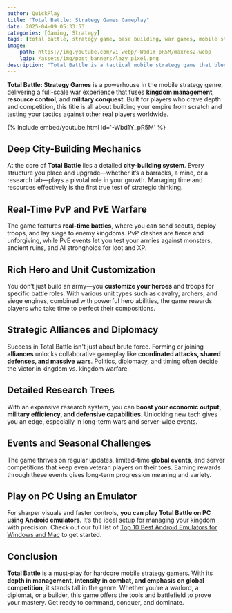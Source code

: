 ```yaml
---
author: QuickPlay
title: "Total Battle: Strategy Games Gameplay"
date: 2025-04-09 05:33:53
categories: [Gaming, Strategy]
tags: [total battle, strategy game, base building, war games, mobile strategy]
image: 
    path: https://img.youtube.com/vi_webp/-Wbd1Y_pR5M/maxres2.webp
    lqip: /assets/img/post_banners/lazy_pixel.png
description: "Total Battle is a tactical mobile strategy game that blends kingdom building, resource management, and real-time PvP combat. Forge alliances, train armies, and dominate the battlefield."
---
```


**Total Battle: Strategy Games** is a powerhouse in the mobile strategy genre, delivering a full-scale war experience that fuses **kingdom management**, **resource control**, and **military conquest**. Built for players who crave depth and competition, this title is all about building your empire from scratch and testing your tactics against other real players worldwide.

{% include embed/youtube.html id='-Wbd1Y_pR5M' %}

## Deep City-Building Mechanics  

At the core of **Total Battle** lies a detailed **city-building system**. Every structure you place and upgrade—whether it’s a barracks, a mine, or a research lab—plays a pivotal role in your growth. Managing time and resources effectively is the first true test of strategic thinking.

## Real-Time PvP and PvE Warfare  

The game features **real-time battles**, where you can send scouts, deploy troops, and lay siege to enemy kingdoms. PvP clashes are fierce and unforgiving, while PvE events let you test your armies against monsters, ancient ruins, and AI strongholds for loot and XP.

## Rich Hero and Unit Customization  

You don’t just build an army—you **customize your heroes** and troops for specific battle roles. With various unit types such as cavalry, archers, and siege engines, combined with powerful hero abilities, the game rewards players who take time to perfect their compositions.

## Strategic Alliances and Diplomacy  

Success in Total Battle isn't just about brute force. Forming or joining **alliances** unlocks collaborative gameplay like **coordinated attacks, shared defenses, and massive wars**. Politics, diplomacy, and timing often decide the victor in kingdom vs. kingdom warfare.

## Detailed Research Trees  

With an expansive research system, you can **boost your economic output, military efficiency, and defensive capabilities**. Unlocking new tech gives you an edge, especially in long-term wars and server-wide events.

## Events and Seasonal Challenges  

The game thrives on regular updates, limited-time **global events**, and server competitions that keep even veteran players on their toes. Earning rewards through these events gives long-term progression meaning and variety.

## Play on PC Using an Emulator  

For sharper visuals and faster controls, **you can play Total Battle on PC using Android emulators**. It’s the ideal setup for managing your kingdom with precision. Check out our full list of [Top 10 Best Android Emulators for Windows and Mac](https://quickplaymobile.github.io/posts/Top-10-Best-Android-Emulators-for-Windows-and-Mac/) to get started.

## Conclusion  

**Total Battle** is a must-play for hardcore mobile strategy gamers. With its **depth in management, intensity in combat, and emphasis on global competition**, it stands tall in the genre. Whether you’re a warlord, a diplomat, or a builder, this game offers the tools and battlefield to prove your mastery. Get ready to command, conquer, and dominate.
